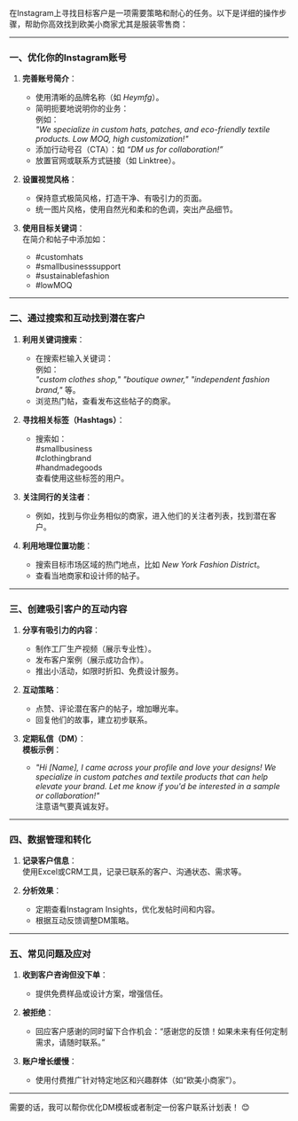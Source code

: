 在Instagram上寻找目标客户是一项需要策略和耐心的任务。以下是详细的操作步骤，帮助你高效找到欧美小商家尤其是服装零售商：

***

### **一、优化你的Instagram账号**

1.  **完善账号简介**：

    *   使用清晰的品牌名称（如 *Heymfg*）。
    *   简明扼要地说明你的业务：\
        例如：\
        *"We specialize in custom hats, patches, and eco-friendly textile products. Low MOQ, high customization!"*
    *   添加行动号召（CTA）：如 *“DM us for collaboration!”*
    *   放置官网或联系方式链接（如 Linktree）。
2.  **设置视觉风格**：

    *   保持意式极简风格，打造干净、有吸引力的页面。
    *   统一图片风格，使用自然光和柔和的色调，突出产品细节。
3.  **使用目标关键词**：\
    在简介和帖子中添加如：

    *   \#customhats
    *   \#smallbusinesssupport
    *   \#sustainablefashion
    *   \#lowMOQ

***

### **二、通过搜索和互动找到潜在客户**

1.  **利用关键词搜索**：

    *   在搜索栏输入关键词：\
        例如：\
        *"custom clothes shop," "boutique owner," "independent fashion brand,"* 等。
    *   浏览热门帖，查看发布这些帖子的商家。
2.  **寻找相关标签（Hashtags）**：

    *   搜索如：\
        \#smallbusiness\
        \#clothingbrand\
        \#handmadegoods\
        查看使用这些标签的用户。
3.  **关注同行的关注者**：

    *   例如，找到与你业务相似的商家，进入他们的关注者列表，找到潜在客户。
4.  **利用地理位置功能**：

    *   搜索目标市场区域的热门地点，比如 *New York Fashion District*。
    *   查看当地商家和设计师的帖子。

***

### **三、创建吸引客户的互动内容**

1.  **分享有吸引力的内容**：

    *   制作工厂生产视频（展示专业性）。
    *   发布客户案例（展示成功合作）。
    *   推出小活动，如限时折扣、免费设计服务。
2.  **互动策略**：

    *   点赞、评论潜在客户的帖子，增加曝光率。
    *   回复他们的故事，建立初步联系。
3.  **定期私信（DM）**：\
    **模板示例**：

    *   *"Hi \[Name], I came across your profile and love your designs! We specialize in custom patches and textile products that can help elevate your brand. Let me know if you'd be interested in a sample or collaboration!"*\
        注意语气要真诚友好。

***

### **四、数据管理和转化**

1.  **记录客户信息**：\
    使用Excel或CRM工具，记录已联系的客户、沟通状态、需求等。
2.  **分析效果**：

    *   定期查看Instagram Insights，优化发帖时间和内容。
    *   根据互动反馈调整DM策略。

***

### **五、常见问题及应对**

1.  **收到客户咨询但没下单**：

    *   提供免费样品或设计方案，增强信任。
2.  **被拒绝**：

    *   回应客户感谢的同时留下合作机会：“感谢您的反馈！如果未来有任何定制需求，请随时联系。”
3.  **账户增长缓慢**：

    *   使用付费推广针对特定地区和兴趣群体（如“欧美小商家”）。

***

需要的话，我可以帮你优化DM模板或者制定一份客户联系计划表！ 😊
